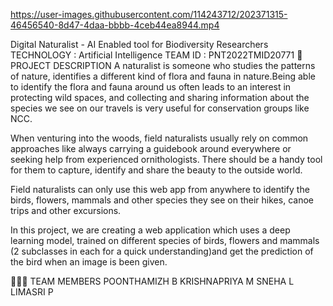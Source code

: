 

https://user-images.githubusercontent.com/114243712/202371315-46456540-8d47-4daa-bbbb-4ceb44ea8944.mp4 

Digital Naturalist - AI Enabled tool for Biodiversity Researchers
TECHNOLOGY : Artificial Intelligence
TEAM ID : PNT2022TMID20771
📒 PROJECT DESCRIPTION
A naturalist is someone who studies the patterns of nature, identifies a different kind of flora and fauna in nature.Being able to identify the flora and fauna around us often leads to an interest in protecting wild spaces, and collecting and sharing information about the species we see on our travels is very useful for conservation groups like NCC.

When venturing into the woods, field naturalists usually rely on common approaches like always carrying a guidebook around everywhere or seeking help from experienced ornithologists. There should be a handy tool for them to capture, identify and share the beauty to the outside world.

Field naturalists can only use this web app from anywhere to identify the birds, flowers, mammals and other species they see on their hikes, canoe trips and other excursions.

In this project, we are creating a web application which uses a deep learning model, trained on different species of birds, flowers and mammals (2 subclasses in each for a quick understanding)and get the prediction of the bird when an image is been given.

🧑🏻‍🦰 TEAM MEMBERS
POONTHAMIZH B 
KRISHNAPRIYA M 
SNEHA L 
LIMASRI P


